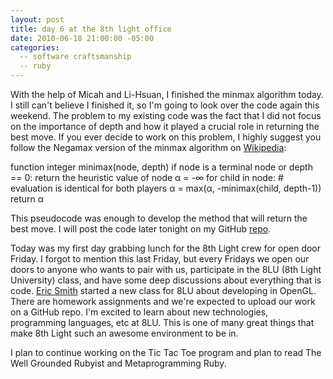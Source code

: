 ```yaml
---
layout: post
title: day 6 at the 8th light office
date: 2010-06-18 21:00:00 -05:00
categories:
  -- software craftsmanship
  -- ruby
---
```


With the help of Micah and Li-Hsuan, I finished the minmax algorithm today.  I still can't believe I finished it, so I'm going to look over the code again this weekend.  The problem to my existing code was the fact that I did not focus on the importance of depth and how it played a crucial role in returning the best move.  If you ever decide to work on this problem, I highly suggest you follow the Negamax version of the minmax algorithm on [Wikipedia](http://en.wikipedia.org/wiki/Minimax):

function integer minimax(node, depth)
    if node is a terminal node or depth == 0:
        return the heuristic value of node
    α = -∞
    for child in node:                       # evaluation is identical for both players 
        α = max(α, -minimax(child, depth-1))
    return α

This pseudocode was enough to develop the method that will return the best move.  I will post the code later tonight on my GitHub [repo](http://github.com/sl4m/tic_tac_toe_ruby).

Today was my first day grabbing lunch for the 8th Light crew for open door Friday.  I forgot to mention this last Friday, but every Fridays we open our doors to anyone who wants to pair with us, participate in the 8LU (8th Light University) class, and have some deep discussions about everything that is code.  [Eric Smith](http://twitter.com/paytonrules) started a new class for 8LU about developing in OpenGL.  There are homework assignments and we're expected to upload our work on a GitHub repo.  I'm excited to learn about new technologies, programming languages, etc at 8LU.  This is one of many great things that make 8th Light such an awesome environment to be in.

I plan to continue working on the Tic Tac Toe program and plan to read The Well Grounded Rubyist and Metaprogramming Ruby.
